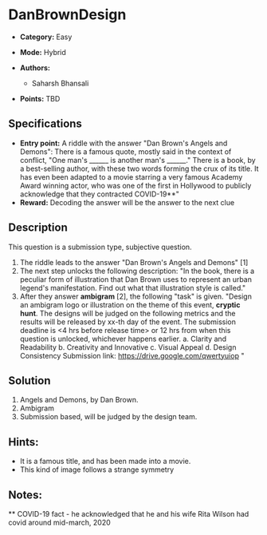 # DanBrownDesign

* **Category:** Easy
* **Mode:** Hybrid
* **Authors:**
  * Saharsh Bhansali

* **Points:** TBD

## Specifications

* **Entry point:** A riddle with the answer "Dan Brown's Angels and Demons": There is a famous quote, mostly said in the context of conflict, "One man's ______ is another man's ______." There is a book, by a best-selling author, with these two words forming the crux of its title. It has even been adapted to a movie starring a very famous Academy Award winning actor, who was one of the first in Hollywood to publicly acknowledge that they contracted COVID-19**"
* **Reward:** Decoding the answer will be the answer to the next clue

## Description

This question is a submission type, subjective question.
1. The riddle leads to the answer "Dan Brown's Angels and Demons" [1]
2. The next step unlocks the following description:
    "In the book, there is a peculiar form of illustration that Dan Brown uses to represent an urban legend's manifestation. Find out what that illustration style is called."
3. After they answer **ambigram** [2], the following "task" is given.
    "Design an ambigram logo or illustration on the theme of this event, __cryptic hunt__. The designs will be judged on the following metrics and the results will be released by xx-th day of the event. The submission deadline is <4 hrs before release time> or 12 hrs from when this question is unlocked, whichever happens earlier.
    a. Clarity and Readability
    b. Creativity and Innovative
    c. Visual Appeal
    d. Design Consistency
    Submission link: https://drive.google.com/qwertyuiop "

## Solution

1. Angels and Demons, by Dan Brown.
2. Ambigram
3. Submission based, will be judged by the design team.

## Hints:

 - It is a famous title, and has been made into a movie.
 - This kind of image follows a strange symmetry

## Notes:
** COVID-19 fact - he acknowledged that he and his wife Rita Wilson had covid around mid-march, 2020